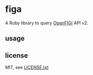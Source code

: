 
# figa

A Ruby library to query [OpenFIGI](https://www.openfigi.com/) API v2.


## usage


## license

MIT, see [LICENSE.txt](LICENSE.txt)

